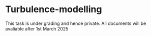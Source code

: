 # Turbulence-modelling

This task is under grading and hence private. All documents will be avaliable after 1st March 2025
